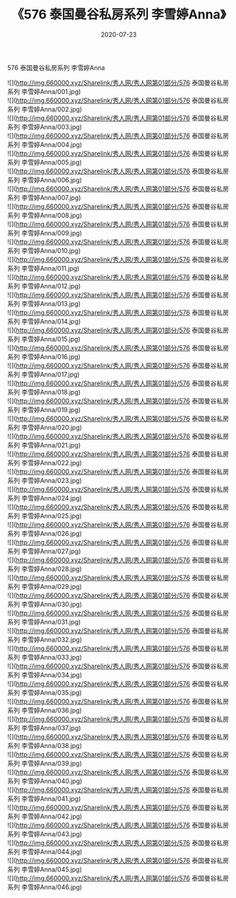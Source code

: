 ﻿---
layout: post
title:  《576 泰国曼谷私房系列 李雪婷Anna》
date:   2020-07-23
img: http://img.660000.xyz/Sharelink/秀人网/秀人网第01部分/576 泰国曼谷私房系列 李雪婷Anna/000.jpg
categories: [美女, 清纯, 唯美]
---

576 泰国曼谷私房系列 李雪婷Anna

  ![](http://img.660000.xyz/Sharelink/秀人网/秀人网第01部分/576 泰国曼谷私房系列 李雪婷Anna/001.jpg) <br> ![](http://img.660000.xyz/Sharelink/秀人网/秀人网第01部分/576 泰国曼谷私房系列 李雪婷Anna/002.jpg) <br> ![](http://img.660000.xyz/Sharelink/秀人网/秀人网第01部分/576 泰国曼谷私房系列 李雪婷Anna/003.jpg) <br> ![](http://img.660000.xyz/Sharelink/秀人网/秀人网第01部分/576 泰国曼谷私房系列 李雪婷Anna/004.jpg) <br> ![](http://img.660000.xyz/Sharelink/秀人网/秀人网第01部分/576 泰国曼谷私房系列 李雪婷Anna/005.jpg) <br> ![](http://img.660000.xyz/Sharelink/秀人网/秀人网第01部分/576 泰国曼谷私房系列 李雪婷Anna/006.jpg) <br> ![](http://img.660000.xyz/Sharelink/秀人网/秀人网第01部分/576 泰国曼谷私房系列 李雪婷Anna/007.jpg) <br> ![](http://img.660000.xyz/Sharelink/秀人网/秀人网第01部分/576 泰国曼谷私房系列 李雪婷Anna/008.jpg) <br> ![](http://img.660000.xyz/Sharelink/秀人网/秀人网第01部分/576 泰国曼谷私房系列 李雪婷Anna/009.jpg) <br> ![](http://img.660000.xyz/Sharelink/秀人网/秀人网第01部分/576 泰国曼谷私房系列 李雪婷Anna/010.jpg) <br> ![](http://img.660000.xyz/Sharelink/秀人网/秀人网第01部分/576 泰国曼谷私房系列 李雪婷Anna/011.jpg) <br> ![](http://img.660000.xyz/Sharelink/秀人网/秀人网第01部分/576 泰国曼谷私房系列 李雪婷Anna/012.jpg) <br> ![](http://img.660000.xyz/Sharelink/秀人网/秀人网第01部分/576 泰国曼谷私房系列 李雪婷Anna/013.jpg) <br> ![](http://img.660000.xyz/Sharelink/秀人网/秀人网第01部分/576 泰国曼谷私房系列 李雪婷Anna/014.jpg) <br> ![](http://img.660000.xyz/Sharelink/秀人网/秀人网第01部分/576 泰国曼谷私房系列 李雪婷Anna/015.jpg) <br> ![](http://img.660000.xyz/Sharelink/秀人网/秀人网第01部分/576 泰国曼谷私房系列 李雪婷Anna/016.jpg) <br> ![](http://img.660000.xyz/Sharelink/秀人网/秀人网第01部分/576 泰国曼谷私房系列 李雪婷Anna/017.jpg) <br> ![](http://img.660000.xyz/Sharelink/秀人网/秀人网第01部分/576 泰国曼谷私房系列 李雪婷Anna/018.jpg) <br> ![](http://img.660000.xyz/Sharelink/秀人网/秀人网第01部分/576 泰国曼谷私房系列 李雪婷Anna/019.jpg) <br> ![](http://img.660000.xyz/Sharelink/秀人网/秀人网第01部分/576 泰国曼谷私房系列 李雪婷Anna/020.jpg) <br> ![](http://img.660000.xyz/Sharelink/秀人网/秀人网第01部分/576 泰国曼谷私房系列 李雪婷Anna/021.jpg) <br> ![](http://img.660000.xyz/Sharelink/秀人网/秀人网第01部分/576 泰国曼谷私房系列 李雪婷Anna/022.jpg) <br> ![](http://img.660000.xyz/Sharelink/秀人网/秀人网第01部分/576 泰国曼谷私房系列 李雪婷Anna/023.jpg) <br> ![](http://img.660000.xyz/Sharelink/秀人网/秀人网第01部分/576 泰国曼谷私房系列 李雪婷Anna/024.jpg) <br> ![](http://img.660000.xyz/Sharelink/秀人网/秀人网第01部分/576 泰国曼谷私房系列 李雪婷Anna/025.jpg) <br> ![](http://img.660000.xyz/Sharelink/秀人网/秀人网第01部分/576 泰国曼谷私房系列 李雪婷Anna/026.jpg) <br> ![](http://img.660000.xyz/Sharelink/秀人网/秀人网第01部分/576 泰国曼谷私房系列 李雪婷Anna/027.jpg) <br> ![](http://img.660000.xyz/Sharelink/秀人网/秀人网第01部分/576 泰国曼谷私房系列 李雪婷Anna/028.jpg) <br> ![](http://img.660000.xyz/Sharelink/秀人网/秀人网第01部分/576 泰国曼谷私房系列 李雪婷Anna/029.jpg) <br> ![](http://img.660000.xyz/Sharelink/秀人网/秀人网第01部分/576 泰国曼谷私房系列 李雪婷Anna/030.jpg) <br> ![](http://img.660000.xyz/Sharelink/秀人网/秀人网第01部分/576 泰国曼谷私房系列 李雪婷Anna/031.jpg) <br> ![](http://img.660000.xyz/Sharelink/秀人网/秀人网第01部分/576 泰国曼谷私房系列 李雪婷Anna/032.jpg) <br> ![](http://img.660000.xyz/Sharelink/秀人网/秀人网第01部分/576 泰国曼谷私房系列 李雪婷Anna/033.jpg) <br> ![](http://img.660000.xyz/Sharelink/秀人网/秀人网第01部分/576 泰国曼谷私房系列 李雪婷Anna/034.jpg) <br> ![](http://img.660000.xyz/Sharelink/秀人网/秀人网第01部分/576 泰国曼谷私房系列 李雪婷Anna/035.jpg) <br> ![](http://img.660000.xyz/Sharelink/秀人网/秀人网第01部分/576 泰国曼谷私房系列 李雪婷Anna/036.jpg) <br> ![](http://img.660000.xyz/Sharelink/秀人网/秀人网第01部分/576 泰国曼谷私房系列 李雪婷Anna/037.jpg) <br> ![](http://img.660000.xyz/Sharelink/秀人网/秀人网第01部分/576 泰国曼谷私房系列 李雪婷Anna/038.jpg) <br> ![](http://img.660000.xyz/Sharelink/秀人网/秀人网第01部分/576 泰国曼谷私房系列 李雪婷Anna/039.jpg) <br> ![](http://img.660000.xyz/Sharelink/秀人网/秀人网第01部分/576 泰国曼谷私房系列 李雪婷Anna/040.jpg) <br> ![](http://img.660000.xyz/Sharelink/秀人网/秀人网第01部分/576 泰国曼谷私房系列 李雪婷Anna/041.jpg) <br> ![](http://img.660000.xyz/Sharelink/秀人网/秀人网第01部分/576 泰国曼谷私房系列 李雪婷Anna/042.jpg) <br> ![](http://img.660000.xyz/Sharelink/秀人网/秀人网第01部分/576 泰国曼谷私房系列 李雪婷Anna/043.jpg) <br> ![](http://img.660000.xyz/Sharelink/秀人网/秀人网第01部分/576 泰国曼谷私房系列 李雪婷Anna/044.jpg) <br> ![](http://img.660000.xyz/Sharelink/秀人网/秀人网第01部分/576 泰国曼谷私房系列 李雪婷Anna/045.jpg) <br> ![](http://img.660000.xyz/Sharelink/秀人网/秀人网第01部分/576 泰国曼谷私房系列 李雪婷Anna/046.jpg) <br>